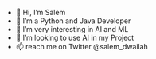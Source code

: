 - 👋 Hi, I’m Salem
- 👀 I’m a Python and Java Developer
- 🌱 I’m very interesting in AI and ML
- 💞️ I’m looking to use AI in my Project
- 📫  reach me on Twitter @salem_dwailah

<!---
sdwailah/sdwailah is a ✨ special ✨ repository because its `README.md` (this file) appears on your GitHub profile.witter
You can click the Preview link to take a look at your changes.
--->
